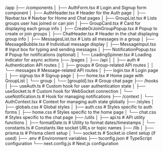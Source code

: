 /app
├── /components
│   ├── AuthForm.tsx                  # Login and Signup form component
│   ├── AuthHeader.tsx                # Header for the Auth page
│   ├── Navbar.tsx                    # Navbar for Home and Chat pages
│   ├── GroupList.tsx                 # Lists groups user has joined or can join
│   ├── GroupCard.tsx                 # Card for displaying each group info
│   ├── CreateOrJoinGroupPopup.tsx    # Popup to create or join groups
│   ├── ChatHeader.tsx                # Header in the chat displaying group info
│   ├── MessagesList.tsx              # Lists all messages in a group
│   ├── MessageBubble.tsx             # Individual message display
│   ├── MessageInput.tsx              # Input box for typing and sending messages
│   ├── NotificationPopup.tsx         # Popup for notifications (optional)
│   └── LoadingSpinner.tsx            # Loading indicator for async actions
├── /pages
│   ├── /api
│   │   ├── auth                      # Authentication API routes
│   │   ├── groups                    # Group-related API routes
│   │   └── messages                  # Message-related API routes
│   ├── login.tsx                     # Login page
│   ├── signup.tsx                    # Signup page
│   ├── home.tsx                      # Home page with GroupList
│   └── group
│       └── [groupId].tsx             # Group chat page
├── /hooks
│   ├── useAuth.ts                    # Custom hook for user authentication state
│   ├── useSocket.ts                  # Custom hook for WebSocket connection
│   └── useNotification.ts            # Hook for managing notifications
├── /context
│   └── AuthContext.tsx               # Context for managing auth state globally
├── /styles
│   ├── globals.css                   # Global styles
│   ├── auth.css                      # Styles specific to auth forms
│   ├── home.css                      # Styles specific to the home page
│   └── chat.css                      # Styles specific to the chat page
├── /utils
│   ├── api.ts                        # API utility functions
│   ├── formatDate.ts                 # Utility to format dates/timestamps
│   └── constants.ts                  # Constants like socket URLs or topic names
├── /lib
│   ├── prisma.ts                     # Prisma client setup
│   └── socket.ts                     # Socket.io client setup (if used)
├── .env                              # Environment variables
├── tsconfig.json                     # TypeScript configuration
└── next.config.js                    # Next.js configuration
